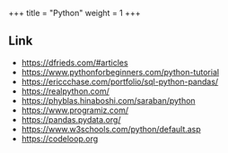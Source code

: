 +++
title = "Python"
weight = 1
+++

## Link

- https://dfrieds.com/#articles
- https://www.pythonforbeginners.com/python-tutorial
- https://ericcchase.com/portfolio/sql-python-pandas/
- https://realpython.com/
- https://phyblas.hinaboshi.com/saraban/python
- https://www.programiz.com/
- https://pandas.pydata.org/
- https://www.w3schools.com/python/default.asp
- https://codeloop.org


